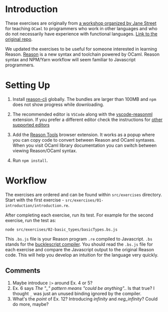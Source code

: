 # Introduction

These exercises are originally from [a workshop organized by Jane Street](https://blog.janestreet.com/learn-ocaml-nyc/) for teaching `OCaml` to programmers who work in other languages and who do not necessarily have experience with functional languages. [Link to the original repo](https://github.com/janestreet/learn-ocaml-workshop).

We updated the exercises to be useful for someone interested in learning Reason. [Reason](https://reasonml.github.io/) is a new syntax and toolchain powered by OCaml. Reason syntax and NPM/Yarn workflow will seem familiar to Javascript programmers.

# Setting Up

1. Install [reason-cli](https://reasonml.github.io/docs/en/global-installation.html) globally. The bundles are larger than 100MB and `npm` does not show progress while downloading.

2. The recommended editor is `VSCode` along with the [vscode-reasonml](https://github.com/reasonml-editor/vscode-reasonml) extension. If you prefer a different editor check the instructions for [other supported editors](https://reasonml.github.io/docs/en/editor-plugins.html)

3. Add the [Reason Tools](https://github.com/reasonml/reason-tools) browser extension. It works as a popup where you can copy code to convert between Reason and OCaml syntaxes. When you visit OCaml library documentation you can switch between viewing Reason/OCaml syntax.

4. Run `npm install`.

# Workflow

The exercises are ordered and can be found within `src/exercises` directory. Start with the first exercise - `src/exercises/01-introduction/introduction.re`.

After completing each exercise, run its test. For example for the second exercise, run the test as:

  ```
  node src/exercises/02-basic_types/basicTypes.bs.js
  ```

This `.bs.js` file is your Reason program `.re` compiled to Javascript. `.bs` stands for the [bucklescript compiler](https://bucklescript.github.io/). You should read the `.bs.js` file for each exercise and compare the Javascript output to the original Reason code. This will help you develop an intuition for the language very quickly.

## Comments

  1. Maybe introduce `|>` around Ex. 4 or 5?
  2. Ex. 6 says *The "_" pattern means "could be anything".*. Is that true? I thought `_` was just an unused binding ignored by the compiler.
  3. What's the *point* of Ex. 12? Introducing *infinity* and *neg_infinity*? Could do more, maybe?